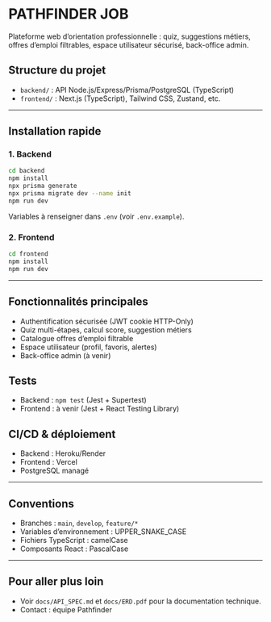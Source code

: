 # PATHFINDER JOB

Plateforme web d’orientation professionnelle : quiz, suggestions métiers, offres d’emploi filtrables, espace utilisateur sécurisé, back-office admin.

## Structure du projet

- `backend/` : API Node.js/Express/Prisma/PostgreSQL (TypeScript)
- `frontend/` : Next.js (TypeScript), Tailwind CSS, Zustand, etc.

---

## Installation rapide

### 1. Backend
```bash
cd backend
npm install
npx prisma generate
npx prisma migrate dev --name init
npm run dev
```

Variables à renseigner dans `.env` (voir `.env.example`).

### 2. Frontend
```bash
cd frontend
npm install
npm run dev
```

---

## Fonctionnalités principales
- Authentification sécurisée (JWT cookie HTTP-Only)
- Quiz multi-étapes, calcul score, suggestion métiers
- Catalogue offres d’emploi filtrable
- Espace utilisateur (profil, favoris, alertes)
- Back-office admin (à venir)

## Tests
- Backend : `npm test` (Jest + Supertest)
- Frontend : à venir (Jest + React Testing Library)

## CI/CD & déploiement
- Backend : Heroku/Render
- Frontend : Vercel
- PostgreSQL managé

---

## Conventions
- Branches : `main`, `develop`, `feature/*`
- Variables d’environnement : UPPER_SNAKE_CASE
- Fichiers TypeScript : camelCase
- Composants React : PascalCase

---

## Pour aller plus loin
- Voir `docs/API_SPEC.md` et `docs/ERD.pdf` pour la documentation technique.
- Contact : équipe Pathfinder
